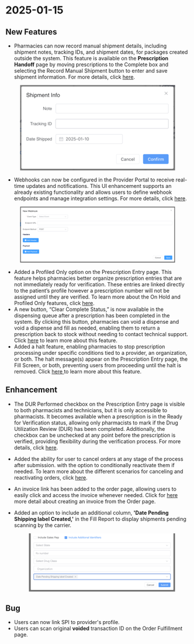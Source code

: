 # 2025-01-15

## New Features

* Pharmacies can now record manual shipment details, including shipment notes, tracking IDs, and shipment dates, for packages created outside the system. This feature is available on the **Prescription Handoff** page by moving prescriptions to the Complete box and selecting the Record Manual Shipment button to enter and save shipment information. For more details, click [here](../pharmacy/prescription-hand-off/completing-a-prescription-for-shipments-created-outside-the-system.md).&#x20;

<figure><img src="../.gitbook/assets/image (602).png" alt="" width="563"><figcaption></figcaption></figure>

* Webhooks can now be configured in the Provider Portal to receive real-time updates and notifications. This UI enhancement supports an already existing functionality and allows users to define webhook endpoints and manage integration settings. For more details, click [here](../supplemental-guides/webhooks.md).&#x20;

<figure><img src="../.gitbook/assets/image (603).png" alt="" width="563"><figcaption></figcaption></figure>

* Added a Profiled Only option on the Prescription Entry page. This feature helps pharmacies better organize prescription entries that are not immediately ready for verification. These entries are linked directly to the patient’s profile however a prescription number will not be assigned until they are verified. To learn more about the On Hold and Profiled Only features, click [here](../pharmacy/rx-entry-queue/new-prescription/using-on-hold-versus-profiled-only-for-prescription-entries.md).
* A new button, “Clear Complete Status,” is now available in the dispensing queue after a prescription has been completed in the system. By clicking this button, pharmacies can void a dispense and void a dispense and fill as needed, enabling them to return a prescription back to stock without needing to contact technical support. Click [here](../pharmacy/clearing-complete-status.md) to learn more about this feature.&#x20;
* Added a halt feature, enabling pharmacies to stop prescription processing under specific conditions tied to a provider, an organization, or both. The halt message(s) appear on the Prescription Entry page, the Fill Screen, or both, preventing users from proceeding until the halt is removed. Click [here](../pharmacy/clearing-complete-status.md)[ ](../pharmacy/rx-entry-queue/new-prescription/halting-prescription-processing.md)to learn more about this feature.

## Enhancement

* The DUR Performed checkbox on the Prescription Entry page is visible to both pharmacists and technicians, but it is only accessible to pharmacists. It becomes available when a prescription is in the Ready for Verification status, allowing only pharmacists to mark if the Drug Utilization Review (DUR) has been completed. Additionally, the checkbox can be unchecked at any point before the prescription is verified, providing flexibility during the verification process. For more details, click [here](../pharmacy/rx-entry-queue/new-prescription/).&#x20;
* Added the ability for user to cancel orders at any stage of the process after submission. with the option to conditionally reactivate them if needed. To learn more about the different scenarios for canceling and reactivating orders, click [here](../orders/canceling-an-order/).&#x20;
* An invoice link has been added to the order page, allowing users to easily click and access the invoice whenever needed. Click for [here](../orders/creating-and-using-orders/creating-an-invoice-for-an-order.md) more detail about creating an invoice from the Order page.&#x20;
*   Added an option to include an additional column, **'Date Pending Shipping label Created,'** in the Fill Report to display shipments pending scanning by the carrier.

    <figure><img src="../.gitbook/assets/image (604).png" alt=""><figcaption></figcaption></figure>

## Bug&#x20;

* Users can now link SPI to provider's profile.
* Users can scan original **voided** transaction ID on the Order Fulfillment page.&#x20;
